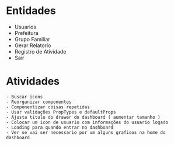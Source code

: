 
# Entidades
  - Usuarios
  - Prefeitura
  - Grupo Familiar
  - Gerar Relatorio
  - Registro de Atividade
  - Sair
  
  
  # Atividades
    - Buscar icons
    - Reorganizar componentes 
    - Componentizar coisas repetidas 
    - Usar validações PropTypes e defaultProps
    - Ajusta titulo do drawer do dashboard ( aumentar tamanho )
    - Colocar um icon de usuario com informações do usuario logado
    - Loading para quando entrar no dashboard
    - Ver se vai ser necessario por um alguns graficos na home do dashboard